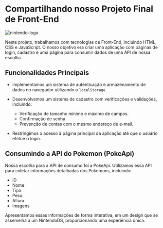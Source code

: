 # Compartilhando nosso Projeto Final de Front-End

<img src="./conteudo/imgs/pokedex.gif" alt="nintendo-logo">

Neste projeto, trabalhamos com tecnologias de Front-End, incluindo HTML, CSS e JavaScript. O nosso objetivo era criar uma aplicação com páginas de login, cadastro e uma página para consumir dados de uma API de nossa escolha.

## Funcionalidades Principais

- Implementamos um sistema de autenticação e armazenamento de dados no navegador utilizando o `localStorage`.
- Desenvolvemos um sistema de cadastro com verificações e validações, incluindo:
  - Verificação de tamanho mínimo e máximo de campos.
  - Confirmação de senha.
  - Prevenção de contas com o mesmo endereço de e-mail.

- Restringimos o acesso à página principal da aplicação até que o usuário efetue o login.

## Consumindo a API do Pokemon (PokeApi)

Nossa escolha para a API de consumo foi a PokeApi. Utilizamos essa API para coletar informações detalhadas dos Pokemons, incluindo:

- ID
- Nome
- Tipo
- Peso
- Altura
- Imagens

Apresentamos essas informações de forma interativa, em um design que se assemelha a um NintendoDS, proporcionando uma experiência única.